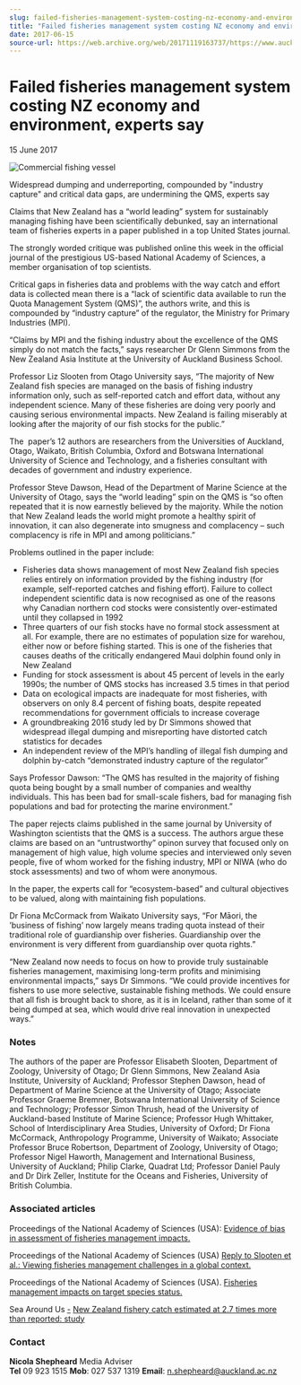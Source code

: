 ```yaml
---
slug: failed-fisheries-management-system-costing-nz-economy-and-environment-experts-say
title: "Failed fisheries management system costing NZ economy and environment, experts say"
date: 2017-06-15
source-url: https://web.archive.org/web/20171119163737/https://www.auckland.ac.nz/en/about/news-events-and-notices/news/news-2017/06/failed-fisheries-management-system-costing-nz-economy-and-environment-experts-say.html
---
```

Failed fisheries management system costing NZ economy and environment, experts say
==================================================================================

15 June 2017

![Commercial fishing vessel](https://www.auckland.ac.nz/en/about/news-events-and-notices/news/news-2017/06/failed-fisheries-management-system-costing-nz-economy-and-environment-experts-say/_jcr_content/par/textimage/image.img.jpg/1497480299215.jpg "Commercial fishing vessel")

Widespread dumping and underreporting, compounded by "industry capture" and critical data gaps, are undermining the QMS, experts say

Claims that New Zealand has a “world leading” system for sustainably managing fishing have been scientifically debunked, say an international team of fisheries experts in a paper published in a top United States journal.

The strongly worded critique was published online this week in the official journal of the prestigious US-based National Academy of Sciences, a member organisation of top scientists.

Critical gaps in fisheries data and problems with the way catch and effort data is collected mean there is a “lack of scientific data available to run the Quota Management System (QMS)”, the authors write, and this is compounded by “industry capture” of the regulator, the Ministry for Primary Industries (MPI).

“Claims by MPI and the fishing industry about the excellence of the QMS simply do not match the facts,” says researcher Dr Glenn Simmons from the New Zealand Asia Institute at the University of Auckland Business School.

Professor Liz Slooten from Otago University says, “The majority of New Zealand fish species are managed on the basis of fishing industry information only, such as self-reported catch and effort data, without any independent science. Many of these fisheries are doing very poorly and causing serious environmental impacts. New Zealand is failing miserably at looking after the majority of our fish stocks for the public.”

The  paper’s 12 authors are researchers from the Universities of Auckland, Otago, Waikato, British Columbia, Oxford and Botswana International University of Science and Technology, and a fisheries consultant with decades of government and industry experience.

Professor Steve Dawson, Head of the Department of Marine Science at the University of Otago, says the “world leading” spin on the QMS is “so often repeated that it is now earnestly believed by the majority. While the notion that New Zealand leads the world might promote a healthy spirit of innovation, it can also degenerate into smugness and complacency – such complacency is rife in MPI and among politicians.”

Problems outlined in the paper include:

*   Fisheries data shows management of most New Zealand fish species relies entirely on information provided by the fishing industry (for example, self-reported catches and fishing effort). Failure to collect independent scientific data is now recognised as one of the reasons why Canadian northern cod stocks were consistently over-estimated until they collapsed in 1992
*   Three quarters of our fish stocks have no formal stock assessment at all. For example, there are no estimates of population size for warehou, either now or before fishing started. This is one of the fisheries that causes deaths of the critically endangered Maui dolphin found only in New Zealand
*   Funding for stock assessment is about 45 percent of levels in the early 1990s; the number of QMS stocks has increased 3.5 times in that period
*   Data on ecological impacts are inadequate for most fisheries, with observers on only 8.4 percent of fishing boats, despite repeated recommendations for government officials to increase coverage
*   A groundbreaking 2016 study led by Dr Simmons showed that widespread illegal dumping and misreporting have distorted catch statistics for decades
*   An independent review of the MPI’s handling of illegal fish dumping and dolphin by-catch “demonstrated industry capture of the regulator”

Says Professor Dawson: “The QMS has resulted in the majority of fishing quota being bought by a small number of companies and wealthy individuals. This has been bad for small-scale fishers, bad for managing fish populations and bad for protecting the marine environment.”

The paper rejects claims published in the same journal by University of Washington scientists that the QMS is a success. The authors argue these claims are based on an “untrustworthy” opinon survey that focused only on management of high value, high volume species and interviewed only seven people, five of whom worked for the fishing industry, MPI or NIWA (who do stock assessments) and two of whom were anonymous.

In the paper, the experts call for “ecosystem-based” and cultural objectives to be valued, along with maintaining fish populations.

Dr Fiona McCormack from Waikato University says, “For Māori, the ’business of fishing’ now largely means trading quota instead of their traditional role of guardianship over fisheries. Guardianship over the environment is very different from guardianship over quota rights.”

“New Zealand now needs to focus on how to provide truly sustainable fisheries management, maximising long-term profits and minimising environmental impacts,” says Dr Simmons. “We could provide incentives for fishers to use more selective, sustainable fishing methods. We could ensure that all fish is brought back to shore, as it is in Iceland, rather than some of it being dumped at sea, which would drive real innovation in unexpected ways.”

### **Notes**

The authors of the paper are Professor Elisabeth Slooten, Department of Zoology, University of Otago; Dr Glenn Simmons, New Zealand Asia Institute, University of Auckland; Professor Stephen Dawson, head of Department of Marine Science at the University of Otago; Associate Professor Graeme Bremner, Botswana International University of Science and Technology; Professor Simon Thrush, head of the University of Auckland-based Institute of Marine Science; Professor Hugh Whittaker, School of Interdisciplinary Area Studies, University of Oxford; Dr Fiona McCormack, Anthropology Programme, University of Waikato; Associate Professor Bruce Robertson, Department of Zoology, University of Otago; Professor Nigel Haworth, Management and International Business, University of Auckland; Philip Clarke, Quadrat Ltd; Professor Daniel Pauly and Dr Dirk Zeller, Institute for the Oceans and Fisheries, University of British Columbia.

### **Associated articles**

Proceedings of the National Academy of Sciences (USA): [Evidence of bias in assessment of fisheries management impacts.](http://www.pnas.org/content/early/2017/06/07/1706544114.full)

Proceedings of the National Academy of Sciences (USA) [Reply to Slooten et al.: Viewing fisheries management challenges in a global context.](http://www.pnas.org/content/early/2017/06/07/1706654114.full.pdf.)

Proceedings of the National Academy of Sciences (USA). [Fisheries management impacts on target species status.](http://www.pnas.org/content/114/1/178.abstract?sid=c734db77-94bd-4236-97b3-9623bb7d7469.)

Sea Around Us [\-](http://www.seaaroundus.org/doc/PageContent/OtherWPContent/Simmons+et+al+2016+-+NZ+Catch+Reconstruction+-+May+11.pdf) [New Zealand fishery catch estimated at 2.7 times more than reported: study](http://www.seaaroundus.org/doc/PageContent/OtherWPContent/Simmons+et+al+2016+-+NZ+Catch+Reconstruction+-+May+11.pdf)

### **Contact**

**Nicola Shepheard** Media Adviser  
**Tel** 09 923 1515 **Mob**: 027 537 1319 **Email**: n.shepheard@auckland.ac.nz